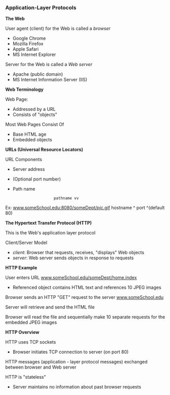 
### Application-Layer Protocols
**The Web**

User agent (client) for the Web is called a *browser*
- Google Chrome
- Mozilla Firefox
- Apple Safari
- MS Internet Explorer

Server for the Web is called a *Web server*
- Apache (public domain)
- MS Internet Information Server (IIS)

**Web Terminology**

Web Page:
- Addressed by a URL
- Consists of "objects"

Most Web Pages Consist Of 
- Base HTML age
- Embedded objects

**URLs (Universal Resource Locators)**

URL Components
- Server address
- (Optional port number)
- Path name

                        pathname vv
Ex: www.someSchool.edu:8080/someDept/pic.gif
hostname ^                    port ^(default 80)

**The Hypertext Transfer Protocol (HTTP)**

This is the Web's application layer protocol

Client/Server Model
- *client*: Browser that requests, receives, "displays" Web objects
- *server*: Web server sends objects in response to requests

**HTTP Example**

User enters URL www.someSchool.edu/someDept/home.index
- Referenced object contains HTML text and references 10 JPEG images

Browser sends an HTTP "GET" request to the server www.someSchool.edu

Server will retrieve and send the HTML file

Browser will read the file and sequentially make 10 separate requests for the embedded JPEG images

**HTTP Overview**

HTTP uses TCP sockets
- Browser initiates TCP connection to server (on port 80)

HTTP messages (application - layer protocol messages) exchanged between browser and Web server

HTTP is "stateless"
- Server maintains no information about past browser requests

